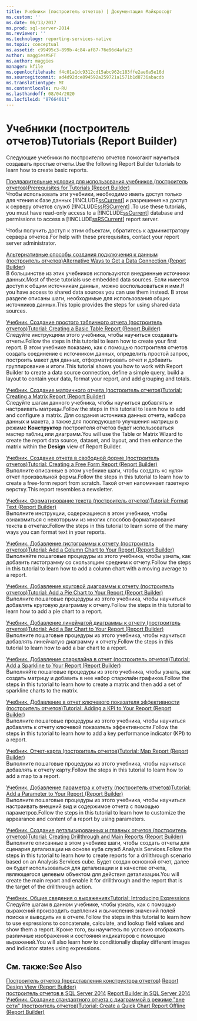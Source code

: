 ```yaml
---
title: Учебники (построитель отчетов) | Документация Майкрософт
ms.custom: ''
ms.date: 06/13/2017
ms.prod: sql-server-2014
ms.reviewer: ''
ms.technology: reporting-services-native
ms.topic: conceptual
ms.assetid: c99495c3-899b-4c84-af87-76e96d4afa23
author: maggiesMSFT
ms.author: maggies
manager: kfile
ms.openlocfilehash: f4c01a1dc9312cd15abc962c183ffe2ae6a5e16d
ms.sourcegitcommit: ad4d92dce894592a259721a1571b1d8736abacdb
ms.translationtype: MT
ms.contentlocale: ru-RU
ms.lasthandoff: 08/04/2020
ms.locfileid: "87664011"
---
```

# <a name="tutorials-report-builder"></a><span data-ttu-id="cd419-102">Учебники (построитель отчетов)</span><span class="sxs-lookup"><span data-stu-id="cd419-102">Tutorials (Report Builder)</span></span>
  <span data-ttu-id="cd419-103">Следующие учебники по построителю отчетов помогают научиться создавать простые отчеты.</span><span class="sxs-lookup"><span data-stu-id="cd419-103">Use the following Report Builder tutorials to learn how to create basic reports.</span></span>  
  
 [<span data-ttu-id="cd419-104">Предварительные условия для использования учебников (построитель отчетов)</span><span class="sxs-lookup"><span data-stu-id="cd419-104">Prerequisites for Tutorials &#40;Report Builder&#41;</span></span>](prerequisites-for-tutorials-report-builder.md)  
 <span data-ttu-id="cd419-105">Чтобы использовать эти учебники, необходимо иметь доступ только для чтения к базе данных [!INCLUDE[ssCurrent](../includes/sscurrent-md.md)] и разрешения на доступ к серверу отчетов служб [!INCLUDE[ssRSCurrent](../includes/ssrscurrent-md.md)] .</span><span class="sxs-lookup"><span data-stu-id="cd419-105">To use these tutorials, you must have read-only access to a [!INCLUDE[ssCurrent](../includes/sscurrent-md.md)] database and permissions to access a [!INCLUDE[ssRSCurrent](../includes/ssrscurrent-md.md)] report server.</span></span>  
  
 <span data-ttu-id="cd419-106">Чтобы получить доступ к этим объектам, обратитесь к администратору сервера отчетов.</span><span class="sxs-lookup"><span data-stu-id="cd419-106">For help with these prerequisites, contact your report server administrator.</span></span>  
  
 [<span data-ttu-id="cd419-107">Альтернативные способы создания подключения к данным (построитель отчетов)</span><span class="sxs-lookup"><span data-stu-id="cd419-107">Alternative Ways to Get a Data Connection &#40;Report Builder&#41;</span></span>](alternative-ways-to-get-a-data-connection-report-builder.md)  
 <span data-ttu-id="cd419-108">В большинстве из этих учебников используются внедренные источники данных.</span><span class="sxs-lookup"><span data-stu-id="cd419-108">Most of these tutorials use embedded data sources.</span></span> <span data-ttu-id="cd419-109">Если имеется доступ к общим источникам данных, можно воспользоваться и ими.</span><span class="sxs-lookup"><span data-stu-id="cd419-109">If you have access to shared data sources you can use them instead.</span></span> <span data-ttu-id="cd419-110">В этом разделе описаны шаги, необходимые для использования общих источников данных.</span><span class="sxs-lookup"><span data-stu-id="cd419-110">This topic provides the steps for using shared data sources.</span></span>  
  
 [<span data-ttu-id="cd419-111">Учебник. Создание простого табличного отчета (построитель отчетов)</span><span class="sxs-lookup"><span data-stu-id="cd419-111">Tutorial: Creating a Basic Table Report &#40;Report Builder&#41;</span></span>](tutorial-creating-a-basic-table-report-report-builder.md)  
 <span data-ttu-id="cd419-112">Следуйте инструкциям этого учебника, чтобы научиться создавать отчеты.</span><span class="sxs-lookup"><span data-stu-id="cd419-112">Follow the steps in this tutorial to learn how to create your first report.</span></span> <span data-ttu-id="cd419-113">В этом учебнике показано, как с помощью построителя отчетов создать соединение с источником данных, определить простой запрос, построить макет для данных, отформатировать отчет и добавить группирование и итоги.</span><span class="sxs-lookup"><span data-stu-id="cd419-113">This tutorial shows you how to work with Report Builder to create a data source connection, define a simple query, build a layout to contain your data, format your report, and add grouping and totals.</span></span>  
  
 [<span data-ttu-id="cd419-114">Учебник. Создание матричного отчета (построитель отчетов)</span><span class="sxs-lookup"><span data-stu-id="cd419-114">Tutorial: Creating a Matrix Report &#40;Report Builder&#41;</span></span>](tutorial-creating-a-matrix-report-report-builder.md)  
 <span data-ttu-id="cd419-115">Следуйте шагам данного учебника, чтобы научиться добавлять и настраивать матрицы.</span><span class="sxs-lookup"><span data-stu-id="cd419-115">Follow the steps in this tutorial to learn how to add and configure a matrix.</span></span> <span data-ttu-id="cd419-116">Для создания источника данных отчета, набора данных и макета, а также для последующего улучшения матрицы в режиме **Конструктор** построителя отчетов будет использоваться мастер таблиц или диаграмм.</span><span class="sxs-lookup"><span data-stu-id="cd419-116">You will use the Table or Matrix Wizard to create the report data source, dataset, and layout, and then enhance the matrix within the **Design** view of Report Builder.</span></span>  
  
 [<span data-ttu-id="cd419-117">Учебник. Создание отчета в свободной форме (построитель отчетов)</span><span class="sxs-lookup"><span data-stu-id="cd419-117">Tutorial: Creating a Free Form Report &#40;Report Builder&#41;</span></span>](tutorial-creating-a-free-form-report-report-builder.md)  
 <span data-ttu-id="cd419-118">Выполните описанные в этом учебнике шаги, чтобы создать «с нуля» отчет произвольной формы.</span><span class="sxs-lookup"><span data-stu-id="cd419-118">Follow the steps in this tutorial to learn how to create a free-form report from scratch.</span></span> <span data-ttu-id="cd419-119">Такой отчет напоминает газетную верстку.</span><span class="sxs-lookup"><span data-stu-id="cd419-119">This report resembles a newsletter.</span></span>  
  
 [<span data-ttu-id="cd419-120">Учебник. Форматирование текста (построитель отчетов)</span><span class="sxs-lookup"><span data-stu-id="cd419-120">Tutorial: Format Text &#40;Report Builder&#41;</span></span>](tutorial-format-text-report-builder.md)  
 <span data-ttu-id="cd419-121">Выполните инструкции, содержащиеся в этом учебнике, чтобы ознакомиться с некоторыми из многих способов форматирования текста в отчетах.</span><span class="sxs-lookup"><span data-stu-id="cd419-121">Follow the steps in this tutorial to learn some of the many ways you can format text in your reports.</span></span>  
  
 [<span data-ttu-id="cd419-122">Учебник. Добавление гистограммы к отчету (построитель отчетов)</span><span class="sxs-lookup"><span data-stu-id="cd419-122">Tutorial: Add a Column Chart to Your Report &#40;Report Builder&#41;</span></span>](tutorial-add-a-column-chart-to-your-report-report-builder.md)  
 <span data-ttu-id="cd419-123">Выполняйте пошаговые процедуры из этого учебника, чтобы узнать, как добавить гистограмму со скользящим средним к отчету.</span><span class="sxs-lookup"><span data-stu-id="cd419-123">Follow the steps in this tutorial to learn how to add a column chart with a moving average to a report.</span></span>  
  
 [<span data-ttu-id="cd419-124">Учебник. Добавление круговой диаграммы к отчету (построитель отчетов)</span><span class="sxs-lookup"><span data-stu-id="cd419-124">Tutorial: Add a Pie Chart to Your Report &#40;Report Builder&#41;</span></span>](tutorial-add-a-pie-chart-to-your-report-report-builder.md)  
 <span data-ttu-id="cd419-125">Выполните пошаговые процедуры из этого учебника, чтобы научиться добавлять круговую диаграмму к отчету.</span><span class="sxs-lookup"><span data-stu-id="cd419-125">Follow the steps in this tutorial to learn how to add a pie chart to a report.</span></span>  
  
 [<span data-ttu-id="cd419-126">Учебник. Добавление линейчатой диаграммы к отчету (построитель отчетов)</span><span class="sxs-lookup"><span data-stu-id="cd419-126">Tutorial: Add a Bar Chart to Your Report &#40;Report Builder&#41;</span></span>](tutorial-add-a-bar-chart-to-your-report-report-builder.md)  
 <span data-ttu-id="cd419-127">Выполните пошаговые процедуры из этого учебника, чтобы научиться добавлять линейчатую диаграмму к отчету.</span><span class="sxs-lookup"><span data-stu-id="cd419-127">Follow the steps in this tutorial to learn how to add a bar chart to a report.</span></span>  
  
 [<span data-ttu-id="cd419-128">Учебник. Добавление спарклайна в отчет (построитель отчетов)</span><span class="sxs-lookup"><span data-stu-id="cd419-128">Tutorial: Add a Sparkline to Your Report &#40;Report Builder&#41;</span></span>](tutorial-add-a-sparkline-to-your-report-report-builder.md)  
 <span data-ttu-id="cd419-129">Выполняйте пошаговые процедуры из этого учебника, чтобы узнать, как создать матрицу и добавить в нее набор спарклайн графиков.</span><span class="sxs-lookup"><span data-stu-id="cd419-129">Follow the steps in this tutorial to learn how to create a matrix and then add a set of sparkline charts to the matrix.</span></span>  
  
 [<span data-ttu-id="cd419-130">Учебник. Добавление в отчет ключевого показателя эффективности (построитель отчетов)</span><span class="sxs-lookup"><span data-stu-id="cd419-130">Tutorial: Adding a KPI to Your Report &#40;Report Builder&#41;</span></span>](tutorial-adding-a-kpi-to-your-report-report-builder.md)  
 <span data-ttu-id="cd419-131">Выполните пошаговые процедуры из этого учебника, чтобы научиться добавлять к отчету ключевой показатель эффективности.</span><span class="sxs-lookup"><span data-stu-id="cd419-131">Follow the steps in this tutorial to learn how to add a key performance indicator (KPI) to a report.</span></span>  
  
 [<span data-ttu-id="cd419-132">Учебник. Отчет-карта (построитель отчетов)</span><span class="sxs-lookup"><span data-stu-id="cd419-132">Tutorial: Map Report &#40;Report Builder&#41;</span></span>](tutorial-map-report-report-builder.md)  
 <span data-ttu-id="cd419-133">Выполните пошаговые процедуры из этого учебника, чтобы научиться добавлять к отчету карту.</span><span class="sxs-lookup"><span data-stu-id="cd419-133">Follow the steps in this tutorial to learn how to add a map to a report.</span></span>  
  
 [<span data-ttu-id="cd419-134">Учебник. Добавление параметра к отчету (построитель отчетов)</span><span class="sxs-lookup"><span data-stu-id="cd419-134">Tutorial: Add a Parameter to Your Report &#40;Report Builder&#41;</span></span>](tutorial-add-a-parameter-to-your-report-report-builder.md)  
 <span data-ttu-id="cd419-135">Выполните пошаговые процедуры из этого учебника, чтобы научиться настраивать внешний вид и содержимое отчета с помощью параметров.</span><span class="sxs-lookup"><span data-stu-id="cd419-135">Follow the steps in this tutorial to learn how to customize the appearance and content of a report by using parameters.</span></span>  
  
 [<span data-ttu-id="cd419-136">Учебник. Создание детализированных и главных отчетов (построитель отчетов)</span><span class="sxs-lookup"><span data-stu-id="cd419-136">Tutorial: Creating Drillthrough and Main Reports &#40;Report Builder&#41;</span></span>](tutorial-creating-drillthrough-and-main-reports-report-builder.md)  
 <span data-ttu-id="cd419-137">Выполните описанные в этом учебнике шаги, чтобы создать отчеты для сценария детализации на основе куба служб Analysis Services.</span><span class="sxs-lookup"><span data-stu-id="cd419-137">Follow the steps in this tutorial to learn how to create reports for a drillthrough scenario based on an Analysis Services cube.</span></span> <span data-ttu-id="cd419-138">Будет создан основной отчет, далее он будет использоваться для детализации и в качестве отчета, являющегося целевым объектом для действия детализации.</span><span class="sxs-lookup"><span data-stu-id="cd419-138">You will create the main report and enable it for drillthrough and the report that is the target of the drillthrough action.</span></span>  
  
 [<span data-ttu-id="cd419-139">Учебник. Общие сведения о выражениях</span><span class="sxs-lookup"><span data-stu-id="cd419-139">Tutorial: Introducing Expressions</span></span>](tutorial-introducing-expressions.md)  
 <span data-ttu-id="cd419-140">Следуйте шагам в данном учебнике, чтобы узнать, как с помощью выражений производить сцепления и вычисления значений полей поиска и выводить их в отчете.</span><span class="sxs-lookup"><span data-stu-id="cd419-140">Follow the steps in this tutorial to learn how to use expressions to concatenate, calculate, and lookup field values and show them a report.</span></span> <span data-ttu-id="cd419-141">Кроме того, вы научитесь по условию отображать различные изображения и состояния индикаторов с помощью выражений.</span><span class="sxs-lookup"><span data-stu-id="cd419-141">You will also learn how to conditionally display different images and indicator states using expressions.</span></span>  
  
## <a name="see-also"></a><span data-ttu-id="cd419-142">См. также:</span><span class="sxs-lookup"><span data-stu-id="cd419-142">See Also</span></span>  
 <span data-ttu-id="cd419-143">[Построитель отчетов &#40;представления конструктора отчетов&#41;](report-builder/report-design-view-report-builder.md) </span><span class="sxs-lookup"><span data-stu-id="cd419-143">[Report Design View &#40;Report Builder&#41;](report-builder/report-design-view-report-builder.md) </span></span>  
 <span data-ttu-id="cd419-144">[построитель отчетов в SQL Server 2014](report-builder/report-builder-in-sql-server-2016.md) </span><span class="sxs-lookup"><span data-stu-id="cd419-144">[Report Builder in SQL Server 2014](report-builder/report-builder-in-sql-server-2016.md) </span></span>  
 [<span data-ttu-id="cd419-145">Учебник. Создание стандартного отчета с диаграммой в режиме "вне сети" (построитель отчетов)</span><span class="sxs-lookup"><span data-stu-id="cd419-145">Tutorial: Create a Quick Chart Report Offline &#40;Report Builder&#41;</span></span>](report-builder/tutorial-create-a-quick-chart-report-offline-report-builder.md)  
  
  
